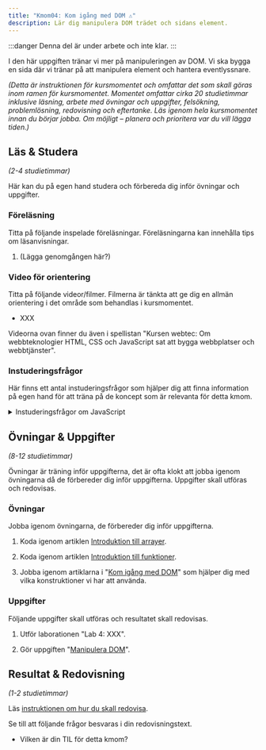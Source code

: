 ```yaml
---
title: "Kmom04: Kom igång med DOM ⚠️" 
description: Lär dig manipulera DOM trädet och sidans element.
---
```


:::danger
Denna del är under arbete och inte klar.
:::

I den här uppgiften tränar vi mer på manipuleringen av DOM. Vi ska bygga en sida där vi tränar på att manipulera element och hantera eventlyssnare.

_(Detta är instruktionen för kursmomentet och omfattar det som skall göras inom ramen för kursmomentet. Momentet omfattar cirka 20 studietimmar inklusive läsning, arbete med övningar och uppgifter, felsökning, problemlösning, redovisning och eftertanke. Läs igenom hela kursmomentet innan du börjar jobba. Om möjligt – planera och prioritera var du vill lägga tiden.)_



## Läs & Studera

_(2-4 studietimmar)_

Här kan du på egen hand studera och förbereda dig inför övningar och uppgifter.




### Föreläsning

Titta på följande inspelade föreläsningar. Föreläsningarna kan innehålla tips om läsanvisningar.

1. (Lägga genomgången här?)



<!-- ### Litteratur

Studera litteratur och resurser enligt följande.

1. XXX -->



### Video för orientering

Titta på följande videor/filmer. Filmerna är tänkta att ge dig en allmän orientering i det område som behandlas i kursmomentet.

* XXX

Videorna ovan finner du även i spellistan "Kursen webtec: Om webbteknologier HTML, CSS och JavaScript sat att bygga webbplatser och webbtjänster".



### Instuderingsfrågor

Här finns ett antal instuderingsfrågor som hjälper dig att finna information på egen hand för att träna på de koncept som är relevanta för detta kmom.

<details>
<summary>Instuderingsfrågor om JavaScript</summary>

1. Var är en array i JavaScript?

2. Vad är DOM i JavaScript?

3. På vilka sätt kan jag nå ett html element från JavaScript?

</details>

<!-- <details>
<summary>Instuderingsfrågor om CSS</summary>

1. Vad står CSS för?

</details>

<details>
<summary>Instuderingsfrågor om JavaScript</summary>

1. Ge en kort historik över programmeringsspråket JavaScript.

</details> -->



## Övningar & Uppgifter

_(8-12 studietimmar)_

Övningar är träning inför uppgifterna, det är ofta klokt att jobba igenom övningarna då de förbereder dig inför uppgifterna. Uppgifter skall utföras och redovisas.



### Övningar

Jobba igenom övningarna, de förbereder dig inför uppgifterna.

1. Koda igenom artiklen [Introduktion till arrayer](./laromaterial/ovning/kmom04/arrays). 

1. Koda igenom artiklen [Introduktion till funktioner](./laromaterial/ovning/kmom04/arrays).  

1. Jobba igenom artiklarna i "[Kom igång med DOM](./laromaterial/ovning/kmom04/dom-intro)" som hjälper dig med vilka konstruktioner vi har att använda.

<!-- 1. (läromaterial för att komma igång inför lab 4 i js) -->



### Uppgifter

Följande uppgifter skall utföras och resultatet skall redovisas.

1. Utför laborationen "Lab 4: XXX".

1. Gör uppgiften "[Manipulera DOM](./laromaterial/uppgift/kmom04-dom)".



## Resultat & Redovisning

_(1-2 studietimmar)_

Läs [instruktionen om hur du skall redovisa]().

Se till att följande frågor besvaras i din redovisningstext.

* Vilken är din TIL för detta kmom?

